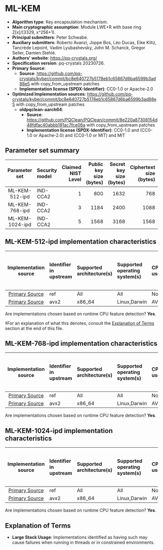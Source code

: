 # ML-KEM

- **Algorithm type**: Key encapsulation mechanism.
- **Main cryptographic assumption**: Module LWE+R with base ring Z[x]/(3329, x^256+1).
- **Principal submitters**: Peter Schwabe.
- **Auxiliary submitters**: Roberto Avanzi, Joppe Bos, Léo Ducas, Eike Kiltz, Tancrède Lepoint, Vadim Lyubashevsky, John M. Schanck, Gregor Seiler, Damien Stehlé.
- **Authors' website**: https://pq-crystals.org/
- **Specification version**: pq-crystals 20230726.
- **Primary Source**<a name="primary-source"></a>:
  - **Source**: https://github.com/pq-crystals/kyber/commit/bc8e640727b5178eb1c65867d6ba6599b3ad88e5 with copy_from_upstream patches
  - **Implementation license (SPDX-Identifier)**: CC0-1.0 or Apache-2.0
- **Optimized Implementation sources**: https://github.com/pq-crystals/kyber/commit/bc8e640727b5178eb1c65867d6ba6599b3ad88e5 with copy_from_upstream patches
  - **oldpqclean-aarch64**:<a name="oldpqclean-aarch64"></a>
      - **Source**: https://github.com/PQClean/PQClean/commit/8e220a87308154d48fdfac40abbb191ac7fce06a with copy_from_upstream patches
      - **Implementation license (SPDX-Identifier)**: CC0-1.0 and (CC0-1.0 or Apache-2.0) and (CC0-1.0 or MIT) and MIT


## Parameter set summary

|  Parameter set  | Security model   |   Claimed NIST Level |   Public key size (bytes) |   Secret key size (bytes) |   Ciphertext size (bytes) |   Shared secret size (bytes) |
|:---------------:|:-----------------|---------------------:|--------------------------:|--------------------------:|--------------------------:|-----------------------------:|
| ML-KEM-512-ipd  | IND-CCA2         |                    1 |                       800 |                      1632 |                       768 |                           32 |
| ML-KEM-768-ipd  | IND-CCA2         |                    3 |                      1184 |                      2400 |                      1088 |                           32 |
| ML-KEM-1024-ipd | IND-CCA2         |                    5 |                      1568 |                      3168 |                      1568 |                           32 |

## ML-KEM-512-ipd implementation characteristics

|       Implementation source       | Identifier in upstream   | Supported architecture(s)   | Supported operating system(s)   | CPU extension(s) used   | No branching-on-secrets claimed?   | No branching-on-secrets checked by valgrind?   | Large stack usage?‡   |
|:---------------------------------:|:-------------------------|:----------------------------|:--------------------------------|:------------------------|:-----------------------------------|:-----------------------------------------------|:----------------------|
| [Primary Source](#primary-source) | ref                      | All                         | All                             | None                    | True                               | True                                           | False                 |
| [Primary Source](#primary-source) | avx2                     | x86\_64                     | Linux,Darwin                    | AVX2,BMI2,POPCNT        | True                               | True                                           | False                 |

Are implementations chosen based on runtime CPU feature detection? **Yes**.

 ‡For an explanation of what this denotes, consult the [Explanation of Terms](#explanation-of-terms) section at the end of this file.

## ML-KEM-768-ipd implementation characteristics

|       Implementation source       | Identifier in upstream   | Supported architecture(s)   | Supported operating system(s)   | CPU extension(s) used   | No branching-on-secrets claimed?   | No branching-on-secrets checked by valgrind?   | Large stack usage?   |
|:---------------------------------:|:-------------------------|:----------------------------|:--------------------------------|:------------------------|:-----------------------------------|:-----------------------------------------------|:---------------------|
| [Primary Source](#primary-source) | ref                      | All                         | All                             | None                    | True                               | True                                           | False                |
| [Primary Source](#primary-source) | avx2                     | x86\_64                     | Linux,Darwin                    | AVX2,BMI2,POPCNT        | True                               | True                                           | False                |

Are implementations chosen based on runtime CPU feature detection? **Yes**.

## ML-KEM-1024-ipd implementation characteristics

|       Implementation source       | Identifier in upstream   | Supported architecture(s)   | Supported operating system(s)   | CPU extension(s) used   | No branching-on-secrets claimed?   | No branching-on-secrets checked by valgrind?   | Large stack usage?   |
|:---------------------------------:|:-------------------------|:----------------------------|:--------------------------------|:------------------------|:-----------------------------------|:-----------------------------------------------|:---------------------|
| [Primary Source](#primary-source) | ref                      | All                         | All                             | None                    | True                               | True                                           | False                |
| [Primary Source](#primary-source) | avx2                     | x86\_64                     | Linux,Darwin                    | AVX2,BMI2,POPCNT        | True                               | True                                           | False                |

Are implementations chosen based on runtime CPU feature detection? **Yes**.

## Explanation of Terms

- **Large Stack Usage**: Implementations identified as having such may cause failures when running in threads or in constrained environments.